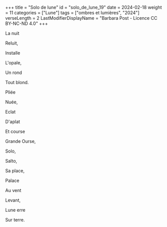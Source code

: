+++
title = "Solo de lune"
id = "solo_de_lune_19"
date = 2024-02-18
weight = 11
categories = ["Lune"]
tags = ["ombres et lumières", "2024"]
verseLength = 2
LastModifierDisplayName = "Barbara Post - Licence CC BY-NC-ND 4.0"
+++

La nuit

Reluit,

Installe

L'opale,

Un rond

Tout blond.

Pliée

Nuée,

Eclat

D'aplat

Et course

Grande Ourse,

Solo,

Salto,

Sa place,

Palace

Au vent

Levant,

Lune erre

Sur terre.

